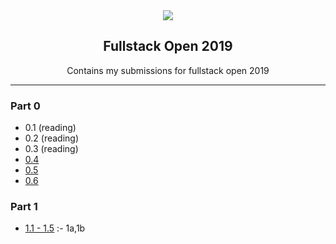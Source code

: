 <div align="center">
<img src="https://i.imgur.com/0rRV2Tl.png"/>
<h2>Fullstack Open 2019</h2>
<p>Contains my submissions for fullstack open 2019</p>
</div>

-------------------------------------------------

### Part 0
* 0.1 (reading)
* 0.2 (reading)
* 0.3 (reading)
* [0.4](./part0/0.4.png)
* [0.5](./part0/0.5.png)
* [0.6](./part0/0.6.png)

### Part 1
* [1.1 - 1.5](./part1/courseinfo) :- 1a,1b 
